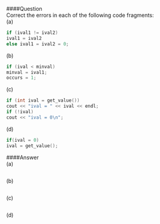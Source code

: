 ####Question  
Correct the errors in each of the following code fragments:  
(a)  
```cpp
if (ival1 != ival2)
ival1 = ival2
else ival1 = ival2 = 0;
```
(b)  
```cpp
if (ival < minval)
minval = ival1;
occurs = 1;
```
(c)  
```cpp
if (int ival = get_value())
cout << "ival = " << ival << endl;
if (!ival)
cout << "ival = 0\n";
```
(d)  
```cpp
if(ival = 0)
ival = get_value();
```
####Answer  
(a)  
```cpp

```
(b)  
```cpp

```
(c)  
```cpp

```
(d)  
```cpp

```
